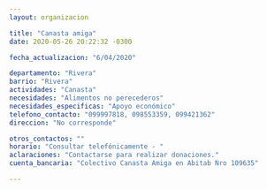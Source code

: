 ```yaml
---
layout: organizacion

title: "Canasta amiga"
date: 2020-05-26 20:22:32 -0300

fecha_actualizacion: "6/04/2020"

departamento: "Rivera"
barrio: "Rivera"
actividades: "Canasta"
necesidades: "Alimentos no perecederos"
necesidades_especificas: "Apoyo económico"
telefono_contacto: "099997818, 098553359, 099421362"
direccion: "No corresponde"

otros_contactos: ""
horario: "Consultar telefónicamente - "
aclaraciones: "Contactarse para realizar donaciones."
cuenta_bancaria: "Colectivo Canasta Amiga en Abitab Nro 109635"

---
```

